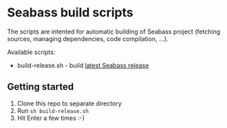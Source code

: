 # Seabass build scripts

The scripts are intented for automatic building of Seabass project (fetching sources, managing dependencies, code compilation, ...).

Available scripts:
* build-release.sh - build [latest Seabass release](https://github.com/milikhin/seabass/releases/latest)

## Getting started
1. Clone this repo to separate directory
1. Run `sh build-release.sh`
1. Hit Enter a few times :-)
